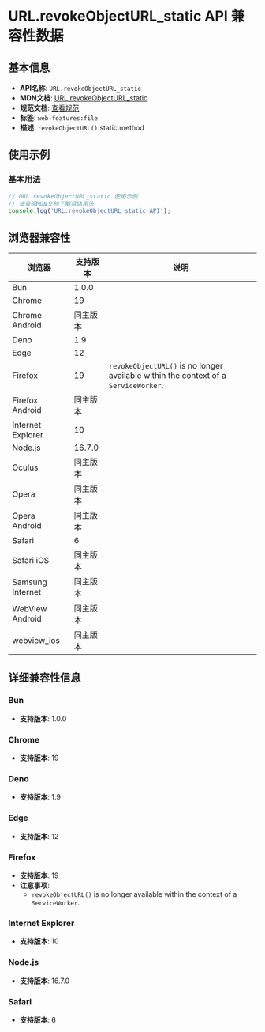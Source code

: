 # URL.revokeObjectURL_static API 兼容性数据

## 基本信息

- **API名称**: `URL.revokeObjectURL_static`
- **MDN文档**: [URL.revokeObjectURL_static](https://developer.mozilla.org/docs/Web/API/URL/revokeObjectURL_static)
- **规范文档**: [查看规范](https://w3c.github.io/FileAPI/#dfn-revokeObjectURL)
- **标签**: `web-features:file`
- **描述**: `revokeObjectURL()` static method

## 使用示例

### 基本用法

```javascript
// URL.revokeObjectURL_static 使用示例
// 请查阅MDN文档了解具体用法
console.log('URL.revokeObjectURL_static API');
```

## 浏览器兼容性

| 浏览器 | 支持版本 | 说明 |
|--------|----------|------|
| Bun | 1.0.0 |  |
| Chrome | 19 |  |
| Chrome Android | 同主版本 |  |
| Deno | 1.9 |  |
| Edge | 12 |  |
| Firefox | 19 | `revokeObjectURL()` is no longer available within the context of a `ServiceWorker`. |
| Firefox Android | 同主版本 |  |
| Internet Explorer | 10 |  |
| Node.js | 16.7.0 |  |
| Oculus | 同主版本 |  |
| Opera | 同主版本 |  |
| Opera Android | 同主版本 |  |
| Safari | 6 |  |
| Safari iOS | 同主版本 |  |
| Samsung Internet | 同主版本 |  |
| WebView Android | 同主版本 |  |
| webview_ios | 同主版本 |  |

## 详细兼容性信息

### Bun

- **支持版本**: 1.0.0

### Chrome

- **支持版本**: 19

### Deno

- **支持版本**: 1.9

### Edge

- **支持版本**: 12

### Firefox

- **支持版本**: 19
- **注意事项**:
  - `revokeObjectURL()` is no longer available within the context of a `ServiceWorker`.

### Internet Explorer

- **支持版本**: 10

### Node.js

- **支持版本**: 16.7.0

### Safari

- **支持版本**: 6

